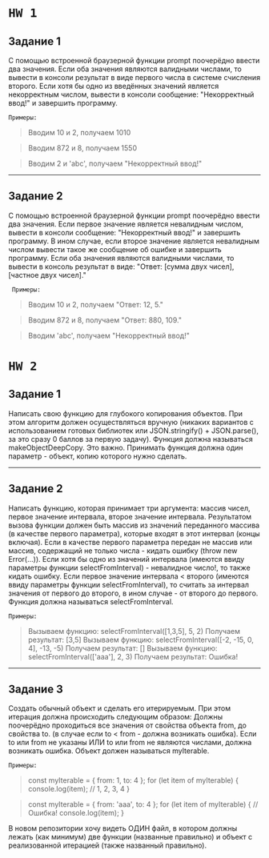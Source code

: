# `HW 1`

## Задание 1

С помощью встроенной браузерной функции prompt поочерёдно ввести два значения. Если оба значения являются валидными числами, то вывести в консоли результат в виде первого числа в системе счисления второго.
Если хотя бы одно из введённых значений является некорректным числом, вывести в консоли сообщение: "Некорректный ввод!" и завершить программу.

`Примеры:`

> Вводим 10 и 2, получаем 1010

> Вводим 872 и 8, получаем 1550

> Вводим 2 и 'abc', получаем "Некорректный ввод!"

<hr>

## Задание 2

С помощью встроенной браузерной функции prompt поочерёдно ввести два значения. Если первое значение является невалидным числом, вывести в консоли сообщение: "Некорректный ввод!" и завершить программу. В ином случае, если второе значение является невалидным числом вывести такое же сообщение об ошибке и завершить программу. Если оба значения являются валидными числами, то вывести в консоль результат в виде: "Ответ: [сумма двух чисел], [частное двух чисел]."

` Примеры:`

> Вводим 10 и 2, получаем "Ответ: 12, 5."

> Вводим 872 и 8, получаем "Ответ: 880, 109."

> Вводим 'abc', получаем "Некорректный ввод!"

# `HW 2`

## Задание 1

Написать свою функцию для глубокого копирования объектов. При этом алгоритм должен осуществляться вручную (никаких вариантов с использованием готовых библиотек или JSON.stringify() + JSON.parse(), за это сразу 0 баллов за первую задачу). Функция должна называться makeObjectDeepCopy. Это важно. Принимать функция должна один параметр - объект, копию которого нужно сделать.

<hr>

## Задание 2

Написать функцию, которая принимает три аргумента: массив чисел, первое значение интервала, второе значение интервала. Результатом вызова функции должен быть массив из значений переданного массива (в качестве первого параметра), которые входят в этот интервал (концы включая). Если в качестве первого параметра передан не массив или массив, содержащий не только числа - кидать ошибку (throw new Error(...)). Если хотя бы одно из значений интервала (имеются ввиду параметры функции selectFromInterval) - невалидное число!, то также кидать ошибку.
Если первое значение интервала < второго (имеются ввиду параметры функции selectFromInterval), то считать за интервал значения от первого до второго, в ином случае - от второго до первого.
Функция должна называться selectFromInterval.

`Примеры:`

> Вызываем функцию: selectFromInterval([1,3,5], 5, 2)
> Получаем результат: [3,5]
> Вызываем функцию: selectFromInterval([-2, -15, 0, 4], -13, -5)
> Получаем результат: []
> Вызываем функцию: selectFromInterval(['aaa'], 2, 3)
> Получаем результат: Ошибка!

<hr>

## Задание 3

Создать обычный объект и сделать его итерируемым. При этом итерация должна происходить следующим образом:
Должны поочерёдно проходиться все значения от свойства объекта from, до свойства to. (в случае если to < from - должна возникать ошибка).
Если to или from не указаны ИЛИ to или from не являются числами, должна возникать ошибка. Объект должен называться myIterable.

`Примеры:`

> const myIterable = { from: 1, to: 4 };
> for (let item of myIterable) {
> console.log(item); // 1, 2, 3, 4
> }

> const myIterable = { from: 'aaa', to: 4 };
> for (let item of myIterable) { // Ошибка!
> console.log(item);
> }

В новом репозитории хочу видеть ОДИН файл, в котором должны лежать (как минимум) две функции (названные правильно) и объект с реализованной итерацией (также названный правильно).
